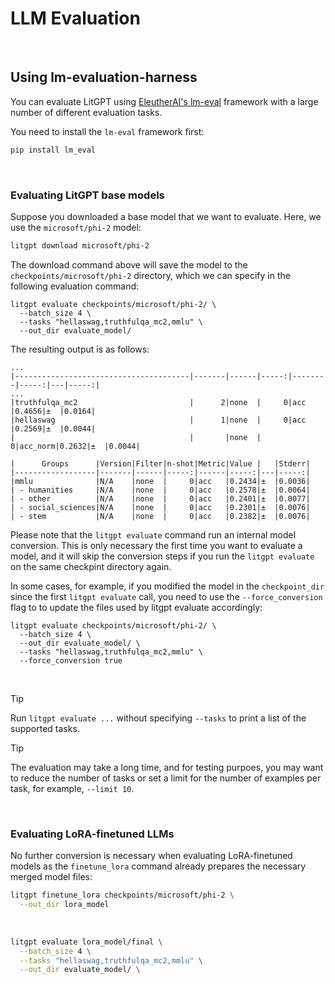 # LLM Evaluation

&nbsp;

## Using lm-evaluation-harness

You can evaluate LitGPT using [EleutherAI's lm-eval](https://github.com/EleutherAI/lm-evaluation-harness) framework with a large number of different evaluation tasks.

You need to install the `lm-eval` framework first:

```bash
pip install lm_eval
```

&nbsp;

### Evaluating LitGPT base models

Suppose you downloaded a base model that we want to evaluate. Here, we use the `microsoft/phi-2` model:

```bash
litgpt download microsoft/phi-2
```

The download command above will save the model to the `checkpoints/microsoft/phi-2` directory, which we can
specify in the following evaluation command:


```
litgpt evaluate checkpoints/microsoft/phi-2/ \
  --batch_size 4 \
  --tasks "hellaswag,truthfulqa_mc2,mmlu" \
  --out_dir evaluate_model/
```

The resulting output is as follows:

```
...
|---------------------------------------|-------|------|-----:|--------|-----:|---|-----:|
...
|truthfulqa_mc2                         |      2|none  |     0|acc     |0.4656|±  |0.0164|
|hellaswag                              |      1|none  |     0|acc     |0.2569|±  |0.0044|
|                                       |       |none  |     0|acc_norm|0.2632|±  |0.0044|

|      Groups      |Version|Filter|n-shot|Metric|Value |   |Stderr|
|------------------|-------|------|-----:|------|-----:|---|-----:|
|mmlu              |N/A    |none  |     0|acc   |0.2434|±  |0.0036|
| - humanities     |N/A    |none  |     0|acc   |0.2578|±  |0.0064|
| - other          |N/A    |none  |     0|acc   |0.2401|±  |0.0077|
| - social_sciences|N/A    |none  |     0|acc   |0.2301|±  |0.0076|
| - stem           |N/A    |none  |     0|acc   |0.2382|±  |0.0076|
```


Please note that the `litgpt evaluate` command run an internal model conversion. 
This is only necessary the first time you want to evaluate a model, and it will skip the
conversion steps if you run the `litgpt evaluate` on the same checkpint directory again.

In some cases, for example, if you modified the model in the `checkpoint_dir` since the first `litgpt evaluate`
call, you need to use the `--force_conversion` flag to to update the files used by litgpt evaluate accordingly: 

```
litgpt evaluate checkpoints/microsoft/phi-2/ \
  --batch_size 4 \
  --out_dir evaluate_model/ \
  --tasks "hellaswag,truthfulqa_mc2,mmlu" \
  --force_conversion true
```

&nbsp;

> [!TIP]
> Run `litgpt evaluate ...` without specifying `--tasks` to print a list
> of the supported tasks. 

> [!TIP]
> The evaluation may take a long time, and for testing purpoes, you may want to reduce the number of tasks
> or set a limit for the number of examples per task, for example, `--limit 10`.




&nbsp;

### Evaluating LoRA-finetuned LLMs

No further conversion is necessary when evaluating LoRA-finetuned models as the `finetune_lora` command already prepares the necessary merged model files:

```bash
litgpt finetune_lora checkpoints/microsoft/phi-2 \
  --out_dir lora_model
```

&nbsp;

```bash
litgpt evaluate lora_model/final \
  --batch_size 4 \
  --tasks "hellaswag,truthfulqa_mc2,mmlu" \
  --out_dir evaluate_model/ \
```
